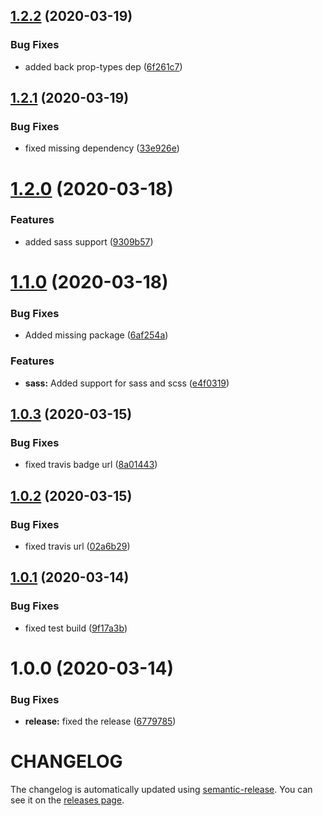 ## [1.2.2](https://github.com/nejcm/js-library-boilerplate/compare/v1.2.1...v1.2.2) (2020-03-19)


### Bug Fixes

* added back prop-types dep ([6f261c7](https://github.com/nejcm/js-library-boilerplate/commit/6f261c7aae90ebe8c9546ff70d49b7659c415772))

## [1.2.1](https://github.com/nejcm/js-library-boilerplate/compare/v1.2.0...v1.2.1) (2020-03-19)


### Bug Fixes

* fixed missing dependency ([33e926e](https://github.com/nejcm/js-library-boilerplate/commit/33e926e92e3284f6ab45dad44bcdc4f8e435fe62))

# [1.2.0](https://github.com/nejcm/js-library-boilerplate/compare/v1.1.0...v1.2.0) (2020-03-18)


### Features

* added sass support ([9309b57](https://github.com/nejcm/js-library-boilerplate/commit/9309b57bea2cf290f4f541d255e34324cabd4e4c))

# [1.1.0](https://github.com/nejcm/js-library-boilerplate/compare/v1.0.3...v1.1.0) (2020-03-18)


### Bug Fixes

* Added missing package ([6af254a](https://github.com/nejcm/js-library-boilerplate/commit/6af254a5a349b564885f532e5e12a8e5ed395a07))


### Features

* **sass:** Added support for sass and scss ([e4f0319](https://github.com/nejcm/js-library-boilerplate/commit/e4f03190598befaa8d3d427371871c6bba081bb2))

## [1.0.3](https://github.com/nejcm/js-library-boilerplate/compare/v1.0.2...v1.0.3) (2020-03-15)


### Bug Fixes

* fixed travis badge url ([8a01443](https://github.com/nejcm/js-library-boilerplate/commit/8a01443d025157810df8cb95f8375d616fc84941))

## [1.0.2](https://github.com/nejcm/js-library-boilerplate/compare/v1.0.1...v1.0.2) (2020-03-15)


### Bug Fixes

* fixed travis url ([02a6b29](https://github.com/nejcm/js-library-boilerplate/commit/02a6b29f8d7a0ab64a9c25f0bc763dd966b77df7))

## [1.0.1](https://github.com/nejcm/js-library-boilerplate/compare/v1.0.0...v1.0.1) (2020-03-14)


### Bug Fixes

* fixed test build ([9f17a3b](https://github.com/nejcm/js-library-boilerplate/commit/9f17a3bb2665eb9bfab6fe24a826b1600984a384))

# 1.0.0 (2020-03-14)


### Bug Fixes

* **release:** fixed the release ([6779785](https://github.com/nejcm/js-library-boilerplate/commit/6779785a9b264429b64569c967b657f9dbf7ead2))

# CHANGELOG

The changelog is automatically updated using
[semantic-release](https://github.com/semantic-release/semantic-release). You
can see it on the [releases page](../../releases).
